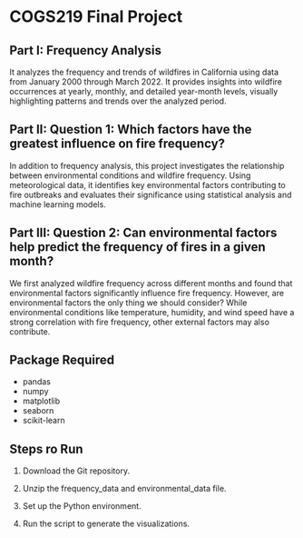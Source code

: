 # COGS219 Final Project

## Part I: Frequency Analysis
It analyzes the frequency and trends of wildfires in California using data from January 2000 through March 2022. It provides insights into wildfire occurrences at yearly, monthly, and detailed year-month levels, visually highlighting patterns and trends over the analyzed period.

## Part II: Question 1: Which factors have the greatest influence on fire frequency?
In addition to frequency analysis, this project investigates the relationship between environmental conditions and wildfire frequency. Using meteorological data, it identifies key environmental factors contributing to fire outbreaks and evaluates their significance using statistical analysis and machine learning models.

## Part III: Question 2: Can environmental factors help predict the frequency of fires in a given month?
We first analyzed wildfire frequency across different months and found that environmental factors significantly influence fire frequency. However, are environmental factors the only thing we should consider? While environmental conditions like temperature, humidity, and wind speed have a strong correlation with fire frequency, other external factors may also contribute.

## Package Required
- pandas
- numpy
- matplotlib
- seaborn
- scikit-learn

## Steps ro Run
1. Download the Git repository.

2. Unzip the frequency_data and environmental_data file.

3. Set up the Python environment.

4. Run the script to generate the visualizations.